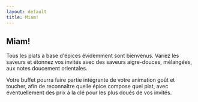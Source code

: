 ```yaml
---
layout: default
title: Miam!
---
```


## Miam!

Tous les plats à base d'épices évidemment sont bienvenus. Variez les saveurs et étonnez vos invités avec des saveurs aigre-douces, mélangées, aux notes doucement orientales.

Votre buffet pourra faire partie intégrante de votre animation goût et toucher, afin de reconnaître quelle épice compose quel plat, avec éventuellement des prix à la clé pour les plus doués de vos invités.